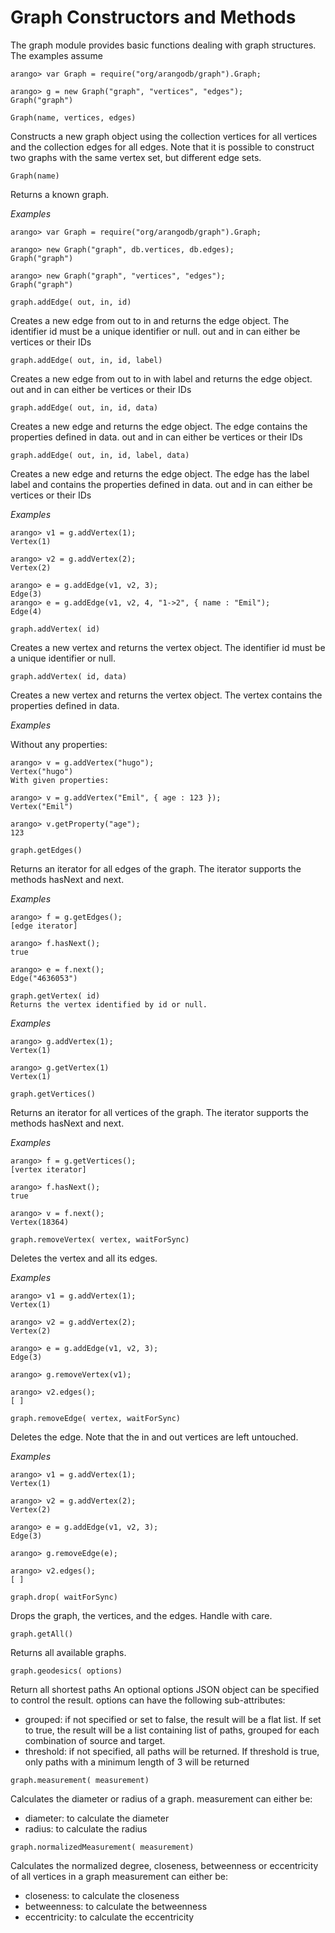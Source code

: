 <a name="graph_constructors_and_methods"></a>
# Graph Constructors and Methods

The graph module provides basic functions dealing with graph structures.  The
examples assume

	arango> var Graph = require("org/arangodb/graph").Graph;
	
	arango> g = new Graph("graph", "vertices", "edges");
	Graph("graph")

`Graph(name, vertices, edges)`

Constructs a new graph object using the collection vertices for all vertices and the collection edges for all edges. Note that it is possible to construct two graphs with the same vertex set, but different edge sets.

`Graph(name)`

Returns a known graph.

*Examples*

	arango> var Graph = require("org/arangodb/graph").Graph;
	
	arango> new Graph("graph", db.vertices, db.edges);
	Graph("graph")
	
	arango> new Graph("graph", "vertices", "edges");
	Graph("graph")

`graph.addEdge( out, in, id)`

Creates a new edge from out to in and returns the edge object. The identifier id must be a unique identifier or null. out and in can either be vertices or their IDs

`graph.addEdge( out, in, id, label)`

Creates a new edge from out to in with label and returns the edge object. out and in can either be vertices or their IDs

`graph.addEdge( out, in, id, data)`

Creates a new edge and returns the edge object. The edge contains the properties defined in data. out and in can either be vertices or their IDs

`graph.addEdge( out, in, id, label, data)`

Creates a new edge and returns the edge object. The edge has the label label and contains the properties defined in data. out and in can either be vertices or their IDs

*Examples*

	arango> v1 = g.addVertex(1);
	Vertex(1)
	
	arango> v2 = g.addVertex(2);
	Vertex(2)
	
	arango> e = g.addEdge(v1, v2, 3);
	Edge(3)
	arango> e = g.addEdge(v1, v2, 4, "1->2", { name : "Emil");
	Edge(4)

`graph.addVertex( id)`

Creates a new vertex and returns the vertex object. The identifier id must be a unique identifier or null.

`graph.addVertex( id, data)`

Creates a new vertex and returns the vertex object. The vertex contains the properties defined in data.

*Examples*

Without any properties:

	arango> v = g.addVertex("hugo");
	Vertex("hugo")
	With given properties:
	
	arango> v = g.addVertex("Emil", { age : 123 });
	Vertex("Emil")
	
	arango> v.getProperty("age");
	123

`graph.getEdges()`

Returns an iterator for all edges of the graph. The iterator supports the methods hasNext and next.

*Examples*

	arango> f = g.getEdges();
	[edge iterator]
	
	arango> f.hasNext();
	true
	
	arango> e = f.next();
	Edge("4636053")
	
	graph.getVertex( id)
	Returns the vertex identified by id or null.

*Examples*

	arango> g.addVertex(1);
	Vertex(1)
	
	arango> g.getVertex(1)
	Vertex(1)

`graph.getVertices()`

Returns an iterator for all vertices of the graph. The iterator supports the methods hasNext and next.

*Examples*

	arango> f = g.getVertices();
	[vertex iterator]
	
	arango> f.hasNext();
	true
	
	arango> v = f.next();
	Vertex(18364)

`graph.removeVertex( vertex, waitForSync)`

Deletes the vertex and all its edges.

*Examples*

	arango> v1 = g.addVertex(1);
	Vertex(1)
	
	arango> v2 = g.addVertex(2);
	Vertex(2)
	
	arango> e = g.addEdge(v1, v2, 3);
	Edge(3)
	
	arango> g.removeVertex(v1);
	
	arango> v2.edges();
	[ ]

`graph.removeEdge( vertex, waitForSync)`

Deletes the edge. Note that the in and out vertices are left untouched.

*Examples*

	arango> v1 = g.addVertex(1);
	Vertex(1)
	
	arango> v2 = g.addVertex(2);
	Vertex(2)
	
	arango> e = g.addEdge(v1, v2, 3);
	Edge(3)
	
	arango> g.removeEdge(e);
	
	arango> v2.edges();
	[ ]

`graph.drop( waitForSync)`

Drops the graph, the vertices, and the edges. Handle with care.

`graph.getAll()`

Returns all available graphs.

`graph.geodesics( options)`

Return all shortest paths An optional options JSON object can be specified to control the result. options can have the following sub-attributes:

* grouped: if not specified or set to false, the result will be a flat list. If set to true, the result will be a list containing list of paths, grouped for each combination of source and target.
* threshold: if not specified, all paths will be returned. If threshold is true, only paths with a minimum length of 3 will be returned

`graph.measurement( measurement)`

Calculates the diameter or radius of a graph. measurement can either be:

* diameter: to calculate the diameter
* radius: to calculate the radius

`graph.normalizedMeasurement( measurement)`

Calculates the normalized degree, closeness, betweenness or eccentricity of all vertices in a graph measurement can either be:

* closeness: to calculate the closeness
* betweenness: to calculate the betweenness
* eccentricity: to calculate the eccentricity

<!--
@verbinclude graph-setup

@anchor JSModuleGraphGraphConstructor
@copydetails JSF_Graph_prototype_initialize

@CLEARPAGE
@anchor JSModuleGraphGraphAddEdge
@copydetails JSF_Graph_prototype_addEdge

@CLEARPAGE
@anchor JSModuleGraphGraphAddVertex
@copydetails JSF_Graph_prototype_addVertex

@CLEARPAGE
@anchor JSModuleGraphGraphGetEdges
@copydetails JSF_Graph_prototype_getEdges

@CLEARPAGE
@anchor JSModuleGraphGraphGetVertex
@copydetails JSF_Graph_prototype_getVertex

@CLEARPAGE
@anchor JSModuleGraphGraphGetVertices
@copydetails JSF_Graph_prototype_getVertices

@CLEARPAGE
@anchor JSModuleGraphGraphRemoveVertex
@copydetails JSF_Graph_prototype_removeVertex

@CLEARPAGE
@anchor JSModuleGraphGraphRemoveEdge
@copydetails JSF_Graph_prototype_removeEdge

@CLEARPAGE
@anchor JSModuleGraphGraphDrop
@copydetails JSF_Graph_prototype_drop

@CLEARPAGE
@anchor JSModuleGraphGraphGetAll
@copydetails JSF_graph_getAll

@CLEARPAGE
@anchor JSModuleGraphGraphGeodesics
@copydetails JSF_Graph_prototype_geodesics

@CLEARPAGE
@anchor JSModuleGraphGraphMeasurement
@copydetails JSF_Graph_prototype_measurement

@CLEARPAGE
@anchor JSModuleGraphGraphNormalizedMeasurement
@copydetails JSF_Graph_prototype_normalizedMeasurement

-->
